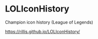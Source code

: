 # LOLIconHistory
Champion icon history (League of Legends)

https://rillis.github.io/LOLIconHistory/
